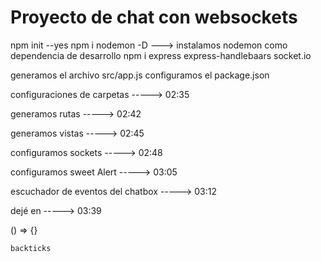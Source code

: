 # Proyecto de chat con websockets

npm init --yes
npm i nodemon -D ---> instalamos nodemon como dependencia de desarrollo
npm i express express-handlebaars socket.io

generamos el archivo src/app.js
configuramos el package.json

configuraciones de carpetas -----> 02:35

generamos rutas -----> 02:42

generamos vistas -----> 02:45

configuramos sockets -----> 02:48

configuramos sweet Alert -----> 03:05

escuchador de eventos del chatbox -----> 03:12

dejé en -----> 03:39

() => {}

`backticks`
